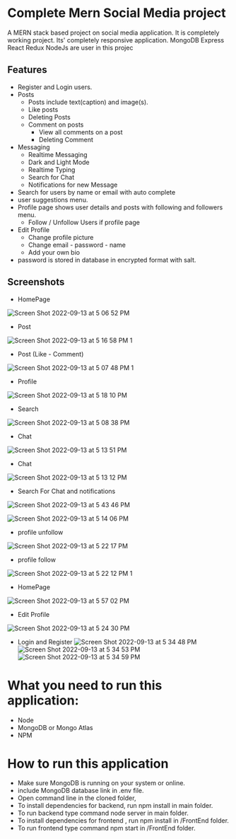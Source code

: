 
# Complete Mern Social Media project

A MERN stack based project on social media application. It is completely working project. Its' completely responsive application. MongoDB Express React Redux NodeJs are user in this projec



## Features

- Register and Login users.
- Posts
  - Posts include text(caption) and image(s).
  - Like posts
  - Deleting Posts
  - Comment on posts
     - View all comments on a post
     - Deleting Comment
- Messaging 
   - Realtime Messaging
   - Dark and Light Mode
   - Realtime Typing
   - Search for Chat
   - Notifications for new Message
- Search for users by name or email with auto complete
- user suggestions menu.
- Profile page shows user details and posts with following and followers menu.
  - Follow / Unfollow Users if profile page
- Edit Profile
  - Change profile picture
  - Change email - password - name
  - Add your own bio
- password is stored in database in encrypted format with salt.
 
 

## Screenshots

- HomePage

 
![Screen Shot 2022-09-13 at 5 06 52 PM](https://user-images.githubusercontent.com/77838959/189939979-b409517f-7c6c-479d-978c-b7c45019d4ed.png)

- Post

![Screen Shot 2022-09-13 at 5 16 58 PM 1](https://user-images.githubusercontent.com/77838959/189940364-b73e087f-0e6b-4e29-892d-29933ea5ad43.png)
- Post (Like - Comment)

![Screen Shot 2022-09-13 at 5 07 48 PM 1](https://user-images.githubusercontent.com/77838959/189940395-dad9571d-4472-4282-8f58-b7931195fe2e.png)
- Profile


![Screen Shot 2022-09-13 at 5 18 10 PM](https://user-images.githubusercontent.com/77838959/189940771-5dab7b1a-dfc2-4279-a0f1-c94554edd3c4.png)

- Search


![Screen Shot 2022-09-13 at 5 08 38 PM](https://user-images.githubusercontent.com/77838959/189940854-2ea614be-757a-43cc-b8fc-07d6c6340c65.png)
- Chat


![Screen Shot 2022-09-13 at 5 13 51 PM](https://user-images.githubusercontent.com/77838959/189940972-062de411-9836-4a7b-82aa-19f9b58bcfc3.png)
- Chat

![Screen Shot 2022-09-13 at 5 13 12 PM](https://user-images.githubusercontent.com/77838959/189941034-df3fd0c7-c6b7-4fb3-88ad-05b2322ef265.png)
- Search For Chat and notifications

![Screen Shot 2022-09-13 at 5 43 46 PM](https://user-images.githubusercontent.com/77838959/189946602-a89f0958-00d1-4ce2-b003-6f375acedb43.png)

![Screen Shot 2022-09-13 at 5 14 06 PM](https://user-images.githubusercontent.com/77838959/189941092-072d657b-cf95-4376-a742-2a989445d537.png)
- profile unfollow 

![Screen Shot 2022-09-13 at 5 22 17 PM](https://user-images.githubusercontent.com/77838959/189941644-78f0ce9b-0b13-449a-a88e-092a5dc428d3.png)
- profile follow


![Screen Shot 2022-09-13 at 5 22 12 PM 1](https://user-images.githubusercontent.com/77838959/189941691-55d525e3-1cdf-4acb-babb-196181a6ef90.png)
- HomePage

![Screen Shot 2022-09-13 at 5 57 02 PM](https://user-images.githubusercontent.com/77838959/189949947-4841d9d6-730b-4747-aa0b-b8b8722c9974.png)


- Edit Profile


![Screen Shot 2022-09-13 at 5 24 30 PM](https://user-images.githubusercontent.com/77838959/189942266-f2c3ac08-98e2-48cb-90af-e4c76a30b8a8.png)

- Login and Register 
![Screen Shot 2022-09-13 at 5 34 48 PM](https://user-images.githubusercontent.com/77838959/189944829-f3f20167-1389-4526-b801-a952c28c9ce0.png)
![Screen Shot 2022-09-13 at 5 34 53 PM](https://user-images.githubusercontent.com/77838959/189944856-0d310de5-943b-41aa-9192-7cee878b42b7.png)
![Screen Shot 2022-09-13 at 5 34 59 PM](https://user-images.githubusercontent.com/77838959/189944874-3d63b0c5-3db9-4ff6-8429-143c1058fbfd.png)

# What you need to run this application:

- Node
- MongoDB or Mongo Atlas
- NPM
# How to run this application

- Make sure MongoDB is running on your system or online.
- include MongoDB database link in .env file.
- Open command line in the cloned folder,
- To install dependencies for backend, run npm install in main folder.
- To run backend type command node server in main folder.
- To install dependencies for frontend , run npm install in /FrontEnd folder.
- To run frontend type command npm start in /FrontEnd folder.
